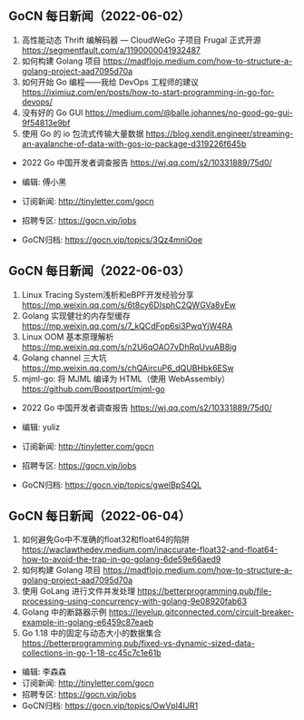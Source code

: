
## GoCN 每日新闻（2022-06-02）

1. 高性能动态 Thrift 编解码器 — CloudWeGo 子项目 Frugal 正式开源 https://segmentfault.com/a/1190000041932487
2. 如何构建 Golang 项目 https://madflojo.medium.com/how-to-structure-a-golang-project-aad7095d70a
3. 如何开始 Go 编程——我给 DevOps 工程师的建议 https://iximiuz.com/en/posts/how-to-start-programming-in-go-for-devops/
4. 没有好的 Go GUI https://medium.com/@balle.johannes/no-good-go-gui-9f54813e9bf
5. 使用 Go 的 io 包流式传输大量数据 https://blog.xendit.engineer/streaming-an-avalanche-of-data-with-gos-io-package-d319226f645b 

* 2022 Go 中国开发者调查报告 https://wj.qq.com/s2/10331889/75d0/

* 编辑: 傅小黑
* 订阅新闻: http://tinyletter.com/gocn
* 招聘专区: https://gocn.vip/jobs
* GoCN归档: https://gocn.vip/topics/3Qz4mniOoe

## GoCN 每日新闻（2022-06-03）

1. Linux Tracing System浅析和eBPF开发经验分享 https://mp.weixin.qq.com/s/6t8cy6DIsphC2QWGVa8yEw
2. Golang 实现健壮的内存型缓存 https://mp.weixin.qq.com/s/7_kQCdFop6si3PwqYjW4RA
3. Linux OOM 基本原理解析 https://mp.weixin.qq.com/s/n2U6qOAO7vDhRqUvuAB8jg
4. Golang channel 三大坑 https://mp.weixin.qq.com/s/chQAircuP6_dQUBHbk6ESw
5. mjml-go: 将 MJML 编译为 HTML（使用 WebAssembly） https://github.com/Boostport/mjml-go

* 2022 Go 中国开发者调查报告 https://wj.qq.com/s2/10331889/75d0/

* 编辑: yuliz
* 订阅新闻: http://tinyletter.com/gocn
* 招聘专区: https://gocn.vip/jobs
* GoCN归档: https://gocn.vip/topics/gwelBpS4QL


## GoCN 每日新闻（2022-06-04）

1. 如何避免Go中不准确的float32和float64的陷阱 https://waclawthedev.medium.com/inaccurate-float32-and-float64-how-to-avoid-the-trap-in-go-golang-6de59e66aed9
2. 如何构建 Golang 项目 https://madflojo.medium.com/how-to-structure-a-golang-project-aad7095d70a
3. 使用 GoLang 进行文件并发处理 https://betterprogramming.pub/file-processing-using-concurrency-with-golang-9e08920fab63
4. Golang 中的断路器示例 https://levelup.gitconnected.com/circuit-breaker-example-in-golang-e6459c87eaeb
5. Go 1.18 中的固定与动态大小的数据集合 https://betterprogramming.pub/fixed-vs-dynamic-sized-data-collections-in-go-1-18-cc45c7c1e61b
- 编辑: 李森森
- 订阅新闻: http://tinyletter.com/gocn
- 招聘专区: https://gocn.vip/jobs
- GoCN归档: https://gocn.vip/topics/OwVpl4IJR1
